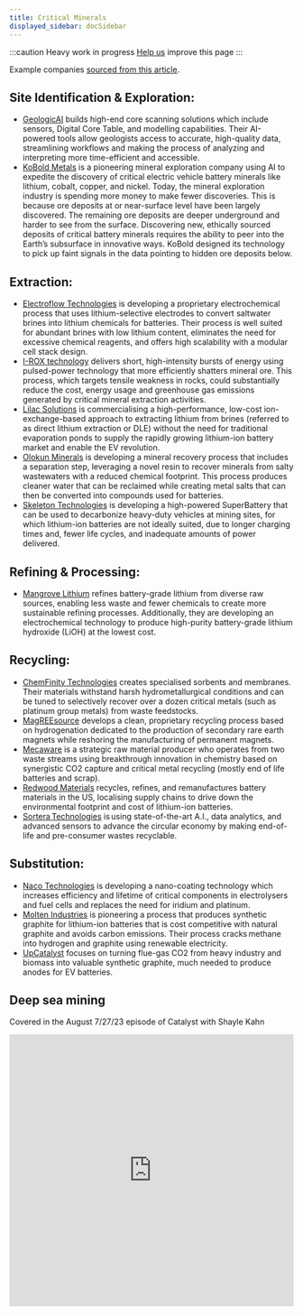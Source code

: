 ```yaml
---
title: Critical Minerals
displayed_sidebar: docSidebar
---
```

:::caution
Heavy work in progress
[Help us](contribute) improve this page
:::

Example companies [sourced from this article](https://www.breakthroughenergy.org/news/critical-minerals-innovation/).

## Site Identification & Exploration:

* [GeologicAI](https://www.geologicai.com/) builds high-end core scanning solutions which include sensors, Digital Core Table, and modelling capabilities. Their AI-powered tools allow geologists access to accurate, high-quality data, streamlining workflows and making the process of analyzing and interpreting more time-efficient and accessible.
* [KoBold Metals](https://www.koboldmetals.com/) is a pioneering mineral exploration company using AI to expedite the discovery of critical electric vehicle battery minerals like lithium, cobalt, copper, and nickel. Today, the mineral exploration industry is spending more money to make fewer discoveries. This is because ore deposits at or near-surface level have been largely discovered. The remaining ore deposits are deeper underground and harder to see from the surface. Discovering new, ethically sourced deposits of critical battery minerals requires the ability to peer into the Earth’s subsurface in innovative ways. KoBold designed its technology to pick up faint signals in the data pointing to hidden ore deposits below.

## Extraction:

* [Electroflow Technologies](https://www.eflowtech.com/) is developing a proprietary electrochemical process that uses lithium-selective electrodes to convert saltwater brines into lithium chemicals for batteries. Their process is well suited for abundant brines with low lithium content, eliminates the need for excessive chemical reagents, and offers high scalability with a modular cell stack design.
* [I-ROX technology](https://www.ipulse-group.com/comminution_of_rock_and_mineral_ores) delivers short, high-intensity bursts of energy using pulsed-power technology that more efficiently shatters mineral ore. This process, which targets tensile weakness in rocks, could substantially reduce the cost, energy usage and greenhouse gas emissions generated by critical mineral extraction activities.
* [Lilac Solutions](https://lilacsolutions.com/) is commercialising a high-performance, low-cost ion-exchange-based approach to extracting lithium from brines (referred to as direct lithium extraction or DLE) without the need for traditional evaporation ponds to supply the rapidly growing lithium-ion battery market and enable the EV revolution.
* [Olokun Minerals](https://olokunminerals.com/) is developing a mineral recovery process that includes a separation step, leveraging a novel resin to recover minerals from salty wastewaters with a reduced chemical footprint. This process produces cleaner water that can be reclaimed while creating metal salts that can then be converted into compounds used for batteries.
* [Skeleton Technologies](https://www.skeletontech.com/) is developing a high-powered SuperBattery that can be used to decarbonize heavy-duty vehicles at mining sites, for which lithium-ion batteries are not ideally suited, due to longer charging times and, fewer life cycles, and inadequate amounts of power delivered.

## Refining & Processing:

* [Mangrove Lithium](https://www.mangrovelithium.com/) refines battery-grade lithium from diverse raw sources, enabling less waste and fewer chemicals to create more sustainable refining processes. Additionally, they are developing an electrochemical technology to produce high-purity battery-grade lithium hydroxide (LiOH) at the lowest cost.

## Recycling:

* [ChemFinity Technologies](https://chemfinitytech.com/) creates specialised sorbents and membranes. Their materials withstand harsh hydrometallurgical conditions and can be tuned to selectively recover over a dozen critical metals (such as platinum group metals) from waste feedstocks.
* [MagREEsource](https://www.magreesource.org/) develops a clean, proprietary recycling process based on hydrogenation dedicated to the production of secondary rare earth magnets while reshoring the manufacturing of permanent magnets.
* [Mecaware](https://mecaware.com/) is a strategic raw material producer who operates from two waste streams using breakthrough innovation in chemistry based on synergistic CO2 capture and critical metal recycling (mostly end of life batteries and scrap).
* [Redwood Materials](https://www.redwoodmaterials.com/) recycles, refines, and remanufactures battery materials in the US, localising supply chains to drive down the environmental footprint and cost of lithium-ion batteries.
* [Sortera Technologies](https://www.sorteratechnologies.com/) is using state-of-the-art A.I., data analytics, and advanced sensors to advance the circular economy by making end-of-life and pre-consumer wastes recyclable.

## Substitution:

* [Naco Technologies](https://www.naco.tech/) is developing a nano-coating technology which increases efficiency and lifetime of critical components in electrolysers and fuel cells and replaces the need for iridium and platinum.
* [Molten Industries](https://www.moltenindustries.com/) is pioneering a process that produces synthetic graphite for lithium-ion batteries that is cost competitive with natural graphite and avoids carbon emissions. Their process cracks methane into hydrogen and graphite using renewable electricity.
* [UpCatalyst](https://upcatalyst.com/) focuses on turning flue-gas CO2 from heavy industry and biomass into valuable synthetic graphite, much needed to produce anodes for EV batteries.

## Deep sea mining

Covered in the August 7/27/23 episode of Catalyst with Shayle Kahn

<iframe
frameborder="0"
height="482"
scrolling="no"
src="https://playlist.megaphone.fm/?e=PSMI2883027136"
width="100%"
></iframe>